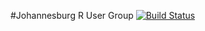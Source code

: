 #Johannesburg R User Group
[![Build Status](https://travis-ci.org/jhbrusergroup/website.png?branch=master)](https://travis-ci.org/jhbrusergroup/website) 